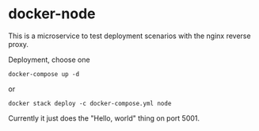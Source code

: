 # docker-node

This is a microservice
to test deployment scenarios
with the nginx reverse proxy.

Deployment, choose one

    docker-compose up -d

or

    docker stack deploy -c docker-compose.yml node

Currently it just does the "Hello, world" thing on port 5001.
